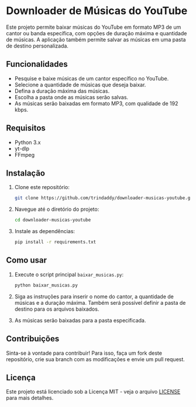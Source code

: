 # Downloader de Músicas do YouTube

Este projeto permite baixar músicas do YouTube em formato MP3 de um cantor ou banda específica, com opções de duração máxima e quantidade de músicas. A aplicação também permite salvar as músicas em uma pasta de destino personalizada.

## Funcionalidades

- Pesquise e baixe músicas de um cantor específico no YouTube.
- Selecione a quantidade de músicas que deseja baixar.
- Defina a duração máxima das músicas.
- Escolha a pasta onde as músicas serão salvas.
- As músicas serão baixadas em formato MP3, com qualidade de 192 kbps.

## Requisitos

- Python 3.x
- yt-dlp
- FFmpeg

## Instalação

1. Clone este repositório:
    ```bash
    git clone https://github.com/trindaddy/downloader-musicas-youtube.git
    ```

2. Navegue até o diretório do projeto:
    ```bash
    cd downloader-musicas-youtube
    ```

3. Instale as dependências:
    ```bash
    pip install -r requirements.txt
    ```

## Como usar

1. Execute o script principal `baixar_musicas.py`:
    ```bash
    python baixar_musicas.py
    ```

2. Siga as instruções para inserir o nome do cantor, a quantidade de músicas e a duração máxima. Também será possível definir a pasta de destino para os arquivos baixados.

3. As músicas serão baixadas para a pasta especificada.

## Contribuições

Sinta-se à vontade para contribuir! Para isso, faça um fork deste repositório, crie sua branch com as modificações e envie um pull request.

## Licença

Este projeto está licenciado sob a Licença MIT - veja o arquivo [LICENSE](LICENSE) para mais detalhes.
